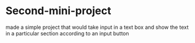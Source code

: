 # Second-mini-project
made a simple project that would take input in a text box and show the text in a particular section according to an input button
